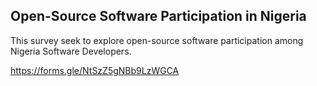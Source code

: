 ## Open-Source Software Participation in Nigeria

This survey seek to explore open-source software participation among Nigeria Software Developers.

https://forms.gle/NtSzZ5gNBb9LzWGCA
